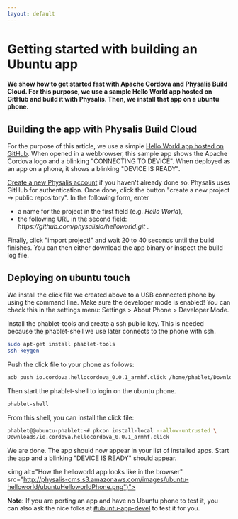 ```yaml
---
layout: default
---
```

<h1>Getting started with building an Ubuntu app</h1>

<h4>We show how to get started fast with Apache Cordova and Physalis Build Cloud. For this purpose, we use a sample Hello World
app hosted on GitHub and build it with Physalis. Then, we install that app on a ubuntu phone. 
</h4>
  		
<h2>Building the app with Physalis Build Cloud</h2>

For the purpose of this article, we use a simple <a href="https://github.com/physalisio/helloworld">Hello World app hosted on GitHub</a>.
When opened in a webbrowser, this sample app shows the Apache Cordova logo and a blinking "CONNECTING TO DEVICE". When deployed as an 
app on a phone, it shows a blinking "DEVICE IS READY". 



<a href="/login/">Create a new Physalis account</a> if you haven't already done so. 
Physalis uses GitHub for authentication. Once done, click 
the button "create a new project -> public repository". In the following form, enter 
<ul>
	<li>a name for the project in the first field (e.g. <em>Hello World</em>),</li>
	<li>the following URL in the second field: <em>https://github.com/physalisio/helloworld.git</em> .</li>
</ul>
Finally, click "import project!" and wait 20 to 40 seconds until the build finishes. You can then either download 
the app binary or inspect the build log file.

<h2>Deploying on ubuntu touch</h2>
We install the 
click file we created above to a USB connected phone by using the command line. Make sure the developer mode is enabled!
 You can check this in the settings menu: Settings > About Phone > Developer Mode.

Install the phablet-tools and create a ssh public key. This is needed because the phablet-shell we use later 
connects to the phone with ssh. 

```bash
sudo apt-get install phablet-tools
ssh-keygen
```

Push the click file to your phone as follows:

```bash
adb push io.cordova.hellocordova_0.0.1_armhf.click /home/phablet/Downloads/
```
		
Then start the phablet-shell to login on the ubuntu phone.

```bash
phablet-shell
```	

From this shell, you can install the click file:

```bash
phablet@@ubuntu-phablet:~# pkcon install-local --allow-untrusted \
Downloads/io.cordova.hellocordova_0.0.1_armhf.click 
```

We are done. The app should now appear in your list of installed apps. Start the app and a blinking "DEVICE IS READY" should appear.

 <img alt="How the helloworld app looks like in the browser" src="http://physalis-cms.s3.amazonaws.com/images/ubuntu-helloworld/ubuntuHelloworldPhone.png")">
		
		 
<b>Note:</b> If you are porting an app and have no Ubuntu phone to test it, you can also ask the nice folks at <a href="irc://irc.freenode.net/ubuntu-app-devel">#ubuntu-app-devel</a> to test it for you.
